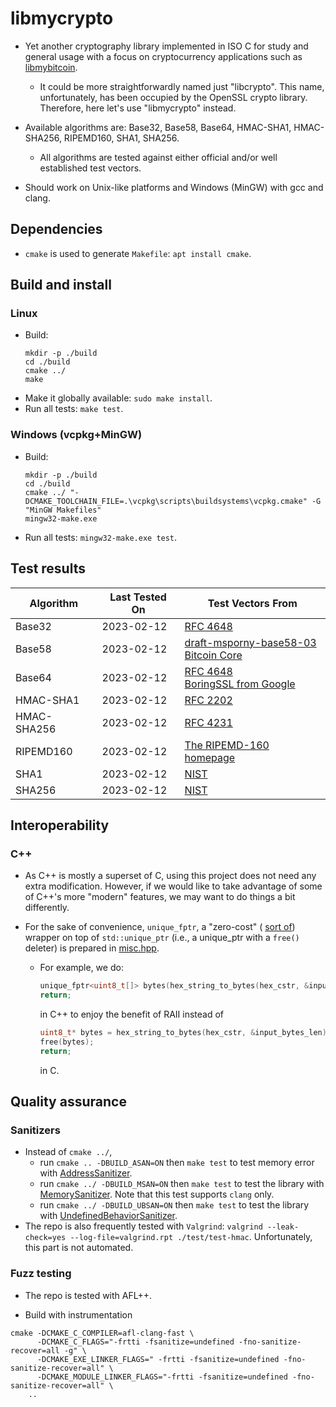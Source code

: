 # libmycrypto

* Yet another cryptography library implemented in ISO C for study and general
usage with a focus on cryptocurrency applications such as
[libmybitcoin](https://github.com/alex-lt-kong/libmybitcoin).
  * It could be more straightforwardly named just "libcrypto". This name,
  unfortunately, has been occupied by the OpenSSL crypto library. Therefore,
  here let's use "libmycrypto" instead.

* Available algorithms are: Base32, Base58, Base64, HMAC-SHA1, HMAC-SHA256,
RIPEMD160, SHA1, SHA256.
  * All algorithms are tested against either official and/or well established
  test vectors.

* Should work on Unix-like platforms and Windows (MinGW) with gcc and clang.

## Dependencies

* `cmake` is used to generate `Makefile`: `apt install cmake`.

## Build and install

### Linux
* Build: 
  ```shell
  mkdir -p ./build
  cd ./build
  cmake ../
  make
  ```
* Make it globally available: `sudo make install`.
* Run all tests: `make test`.

### Windows (vcpkg+MinGW)

* Build:
  ```shell
  mkdir -p ./build
  cd ./build
  cmake ../ "-DCMAKE_TOOLCHAIN_FILE=.\vcpkg\scripts\buildsystems\vcpkg.cmake" -G "MinGW Makefiles"
  mingw32-make.exe
  ```

* Run all tests: `mingw32-make.exe test`.

## Test results

| Algorithm     | Last Tested On  | Test Vectors From|
| ------------- | -------------   | ------------- |
| Base32        | 2023-02-12      | [RFC 4648](https://datatracker.ietf.org/doc/html/rfc4648#section-10)|
| Base58        | 2023-02-12      | [draft-msporny-base58-03](https://datatracker.ietf.org/doc/html/draft-msporny-base58-03#section-5)<br />[Bitcoin Core](https://github.com/bitcoin/bitcoin/blob/master/src/test/data/base58_encode_decode.json)|
| Base64        | 2023-02-12      | [RFC 4648](https://datatracker.ietf.org/doc/html/rfc4648#section-10)<br />[BoringSSL from Google](https://boringssl.googlesource.com/boringssl/+/master/crypto/base64/base64_test.cc)
| HMAC-SHA1     | 2023-02-12      | [RFC 2202](https://datatracker.ietf.org/doc/html/rfc2202)|
| HMAC-SHA256   | 2023-02-12      | [RFC 4231](https://datatracker.ietf.org/doc/html/rfc4231)|
| RIPEMD160     | 2023-02-12      | [The RIPEMD-160 homepage](https://homes.esat.kuleuven.be/~bosselae/ripemd160.html)|
| SHA1          | 2023-02-12      | [NIST](https://csrc.nist.gov/Projects/Cryptographic-Algorithm-Validation-Program/Secure-Hashing)|
| SHA256        | 2023-02-12      | [NIST](https://csrc.nist.gov/Projects/Cryptographic-Algorithm-Validation-Program/Secure-Hashing)|


## Interoperability
### C++

* As C++ is mostly a superset of C, using this project does not need any extra
modification. However, if we would like to take advantage of some of C++'s
more "modern" features, we may want to do things a bit differently.

* For the sake of convenience, `unique_fptr`, a "zero-cost" (
  [sort of](https://github.com/alex-lt-kong/the-nitty-gritty/tree/main/cpp/10_smart-pointers#is-unique_ptr-a-zero-cost-wrapper-on-top-of-raw-pointer))
  wrapper on top of `std::unique_ptr` (i.e., a unique_ptr with a `free()`
  deleter) is prepared in
[misc.hpp](./src/mycrypto/misc.hpp).

    * For example, we do:

      ```C++
      unique_fptr<uint8_t[]> bytes(hex_string_to_bytes(hex_cstr, &input_bytes_len));
      return;
      ```

      in C++ to enjoy the benefit of RAII instead of

      ```C
      uint8_t* bytes = hex_string_to_bytes(hex_cstr, &input_bytes_len);
      free(bytes);
      return;
      ```

      in C.

## Quality assurance

### Sanitizers

* Instead of `cmake ../`,
    * run `cmake .. -DBUILD_ASAN=ON` then `make test` to test memory error with
[AddressSanitizer](https://github.com/google/sanitizers/wiki/AddressSanitizer).
    * run `cmake ../ -DBUILD_MSAN=ON` then `make test` to test the library with
[MemorySanitizer](https://github.com/google/sanitizers/wiki/MemorySanitizer).
Note that this test supports `clang` only.
    * run `cmake ../ -DBUILD_UBSAN=ON` then `make test` to test the library with
[UndefinedBehaviorSanitizer](https://clang.llvm.org/docs/UndefinedBehaviorSanitizer.html).
* The repo is also frequently tested with `Valgrind`: `valgrind --leak-check=yes --log-file=valgrind.rpt ./test/test-hmac`. Unfortunately, this part is not automated.

### Fuzz testing

* The repo is tested with AFL++.

* Build with instrumentation
```
cmake -DCMAKE_C_COMPILER=afl-clang-fast \
      -DCMAKE_C_FLAGS="-frtti -fsanitize=undefined -fno-sanitize-recover=all -g" \
      -DCMAKE_EXE_LINKER_FLAGS=" -frtti -fsanitize=undefined -fno-sanitize-recover=all" \
      -DCMAKE_MODULE_LINKER_FLAGS="-frtti -fsanitize=undefined -fno-sanitize-recover=all" \
    ..
```